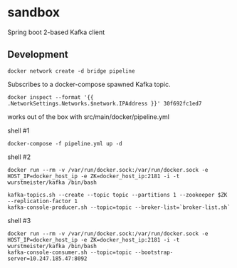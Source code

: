 # sandbox
Spring boot 2-based Kafka client
## Development

    docker network create -d bridge pipeline
    
Subscribes to a docker-compose spawned Kafka topic. 
    
    docker inspect --format '{{ .NetworkSettings.Networks.$network.IPAddress }}' 30f692fc1ed7

works out of the box with src/main/docker/pipeline.yml

shell #1

    docker-compose -f pipeline.yml up -d
    
shell #2

    docker run --rm -v /var/run/docker.sock:/var/run/docker.sock -e HOST_IP=docker_host_ip -e ZK=docker_host_ip:2181 -i -t  wurstmeister/kafka /bin/bash

    kafka-topics.sh --create --topic topic --partitions 1 --zookeeper $ZK --replication-factor 1
    kafka-console-producer.sh --topic=topic --broker-list=`broker-list.sh`

shell #3

    docker run --rm -v /var/run/docker.sock:/var/run/docker.sock -e HOST_IP=docker_host_ip -e ZK=docker_host_ip:2181 -i -t  wurstmeister/kafka /bin/bash
    kafka-console-consumer.sh --topic=topic --bootstrap-server=10.247.185.47:8092

